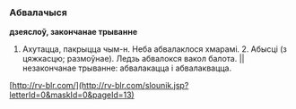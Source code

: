 ### Абвалачыся
**дзеяслоў, закончанае трыванне**

1. Ахутацца, пакрыцца чым-н. Неба абвалаклося хмарамі. 2. Абысці (з цяжкасцю; размоўнае). Ледзь абвалокся вакол балота. || незакончанае трыванне: абвалакацца і абвалаквацца.

<a rel="author">[http://rv-blr.com/](http://rv-blr.com/slounik.jsp?letterId=0&maskId=0&pageId=13)</a>
